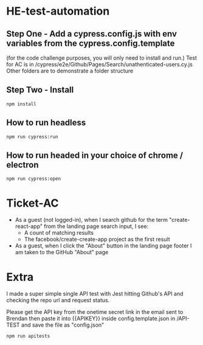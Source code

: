 # HE-test-automation

## Step One - Add a cypress.config.js with env variables from the cypress.config.template

(for the code challenge purposes, you will only need to install and run.)
Test for AC is in /cypress/e2e/Github/Pages/Search/unathenticated-users.cy.js
Other folders are to demonstrate a folder structure

## Step Two - Install

```
npm install
```

## How to run headless

```
npm run cypress:run
```

## How to run headed in your choice of chrome / electron

```
npm run cypress:open
```

# Ticket-AC

- As a guest (not logged-in), when I search github for the term "create-react-app" from the landing page search input, I see:
  - A count of matching results
  - The facebook/create-create-app project as the first result
- As a guest, when I click the "About" button in the landing page footer I am taken to the GitHub "About" page

# Extra

I made a super simple single API test with Jest hitting Github's API and checking the repo url and request status.

Please get the API key from the onetime secret link in the email sent to Brendan then paste it into {{APIKEY}} inside config.template.json in /API-TEST and save the file as "config.json"

```
npm run apitests

```
